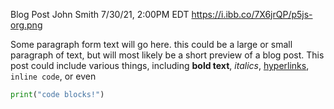 Blog Post 
John Smith
7/30/21, 2:00PM EDT
https://i.ibb.co/7X6jrQP/p5js-org.png

Some paragraph form text will go here. this could be a large or small paragraph of text, but will most likely be a short preview of a blog post. This post could include various things, including **bold text**, *italics*, [hyperlinks](#), `inline code`, or even
```py
print("code blocks!")
```